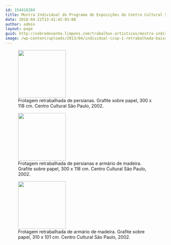 ```yaml
---
id: 154416284
title: Mostra Individual do Programa de Exposições do Centro Cultural São Paulo
date: 2018-04-22T13:41:42-03:00
author: admin
layout: page
guid: http://sobredesenho.limpens.com/trabalhos-artisticos/mostra-individual-do-programa-de-exposicoes-do-centro-cultural-sao-paulo/
image: /wp-content/uploads/2013/04/individual-ccsp-1-retrabalhada-baixa.jpg
---
```

<div id='gallery-17' class='gallery galleryid-154416284 gallery-columns-3 gallery-size-thumbnail'>
  <figure class='gallery-item'> 
  
  <div class='gallery-icon landscape'>
    <a href='https://i0.wp.com/sobredesenho.limpens.com/wp-content/uploads/2013/04/individual-ccsp-1-retrabalhada-baixa.jpg'><img width="150" height="150" src="https://i0.wp.com/sobredesenho.limpens.com/wp-content/uploads/2013/04/individual-ccsp-1-retrabalhada-baixa.jpg?resize=150%2C150&#038;ssl=1" class="attachment-thumbnail size-thumbnail" alt="" loading="lazy" aria-describedby="gallery-17-154416132" srcset="https://i0.wp.com/sobredesenho.limpens.com/wp-content/uploads/2013/04/individual-ccsp-1-retrabalhada-baixa.jpg?resize=150%2C150&ssl=1 150w, https://i0.wp.com/sobredesenho.limpens.com/wp-content/uploads/2013/04/individual-ccsp-1-retrabalhada-baixa.jpg?zoom=2&resize=150%2C150&ssl=1 300w, https://i0.wp.com/sobredesenho.limpens.com/wp-content/uploads/2013/04/individual-ccsp-1-retrabalhada-baixa.jpg?zoom=3&resize=150%2C150&ssl=1 450w" sizes="(max-width: 150px) 85vw, 150px" data-recalc-dims="1" /></a>
  </div><figcaption class='wp-caption-text gallery-caption' id='gallery-17-154416132'> Frotagem retrabalhada de persianas. Grafite sobre papel, 300 x 118 cm. Centro Cultural São Paulo, 2002. </figcaption></figure><figure class='gallery-item'> 
  
  <div class='gallery-icon landscape'>
    <a href='https://i1.wp.com/sobredesenho.limpens.com/wp-content/uploads/2013/04/individual-ccsp-2-retrabalhada-baixa.jpg'><img width="150" height="150" src="https://i1.wp.com/sobredesenho.limpens.com/wp-content/uploads/2013/04/individual-ccsp-2-retrabalhada-baixa.jpg?resize=150%2C150&#038;ssl=1" class="attachment-thumbnail size-thumbnail" alt="" loading="lazy" aria-describedby="gallery-17-154416133" srcset="https://i1.wp.com/sobredesenho.limpens.com/wp-content/uploads/2013/04/individual-ccsp-2-retrabalhada-baixa.jpg?resize=150%2C150&ssl=1 150w, https://i1.wp.com/sobredesenho.limpens.com/wp-content/uploads/2013/04/individual-ccsp-2-retrabalhada-baixa.jpg?zoom=2&resize=150%2C150&ssl=1 300w, https://i1.wp.com/sobredesenho.limpens.com/wp-content/uploads/2013/04/individual-ccsp-2-retrabalhada-baixa.jpg?zoom=3&resize=150%2C150&ssl=1 450w" sizes="(max-width: 150px) 85vw, 150px" data-recalc-dims="1" /></a>
  </div><figcaption class='wp-caption-text gallery-caption' id='gallery-17-154416133'> Frotagem retrabalhada de persianas e armário de madeira. Grafite sobre papel, 300 x 118 cm. Centro Cultural São Paulo, 2002. </figcaption></figure><figure class='gallery-item'> 
  
  <div class='gallery-icon landscape'>
    <a href='https://i0.wp.com/sobredesenho.limpens.com/wp-content/uploads/2013/04/individual-ccsp-3-retrabalhada-baixa.jpg'><img width="150" height="150" src="https://i0.wp.com/sobredesenho.limpens.com/wp-content/uploads/2013/04/individual-ccsp-3-retrabalhada-baixa.jpg?resize=150%2C150&#038;ssl=1" class="attachment-thumbnail size-thumbnail" alt="" loading="lazy" aria-describedby="gallery-17-154416134" srcset="https://i0.wp.com/sobredesenho.limpens.com/wp-content/uploads/2013/04/individual-ccsp-3-retrabalhada-baixa.jpg?resize=150%2C150&ssl=1 150w, https://i0.wp.com/sobredesenho.limpens.com/wp-content/uploads/2013/04/individual-ccsp-3-retrabalhada-baixa.jpg?zoom=2&resize=150%2C150&ssl=1 300w, https://i0.wp.com/sobredesenho.limpens.com/wp-content/uploads/2013/04/individual-ccsp-3-retrabalhada-baixa.jpg?zoom=3&resize=150%2C150&ssl=1 450w" sizes="(max-width: 150px) 85vw, 150px" data-recalc-dims="1" /></a>
  </div><figcaption class='wp-caption-text gallery-caption' id='gallery-17-154416134'> Frotagem retrabalhada de armário de madeira. Grafite sobre papel, 310 x 101 cm. Centro Cultural São Paulo, 2002. </figcaption></figure>
</div>